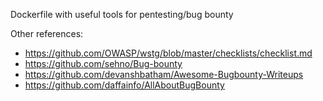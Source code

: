 Dockerfile with useful tools for pentesting/bug bounty

Other references:
* https://github.com/OWASP/wstg/blob/master/checklists/checklist.md
* https://github.com/sehno/Bug-bounty
* https://github.com/devanshbatham/Awesome-Bugbounty-Writeups
* https://github.com/daffainfo/AllAboutBugBounty
